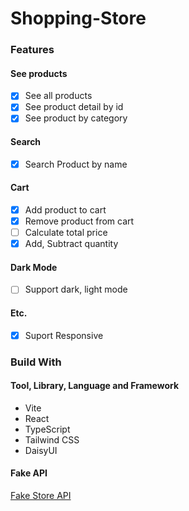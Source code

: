 # Shopping-Store

### Features

#### See products

- [x] See all products
- [x] See product detail by id
- [x] See product by category

#### Search

- [x] Search Product by name

#### Cart

- [x] Add product to cart
- [x] Remove product from cart
- [ ] Calculate total price
- [x] Add, Subtract quantity

#### Dark Mode

- [ ] Support dark, light mode

#### Etc.

- [x] Suport Responsive

### Build With

#### Tool, Library, Language and Framework

- Vite
- React
- TypeScript
- Tailwind CSS
- DaisyUI

#### Fake API

[Fake Store API](https://fakestoreapi.com/)
